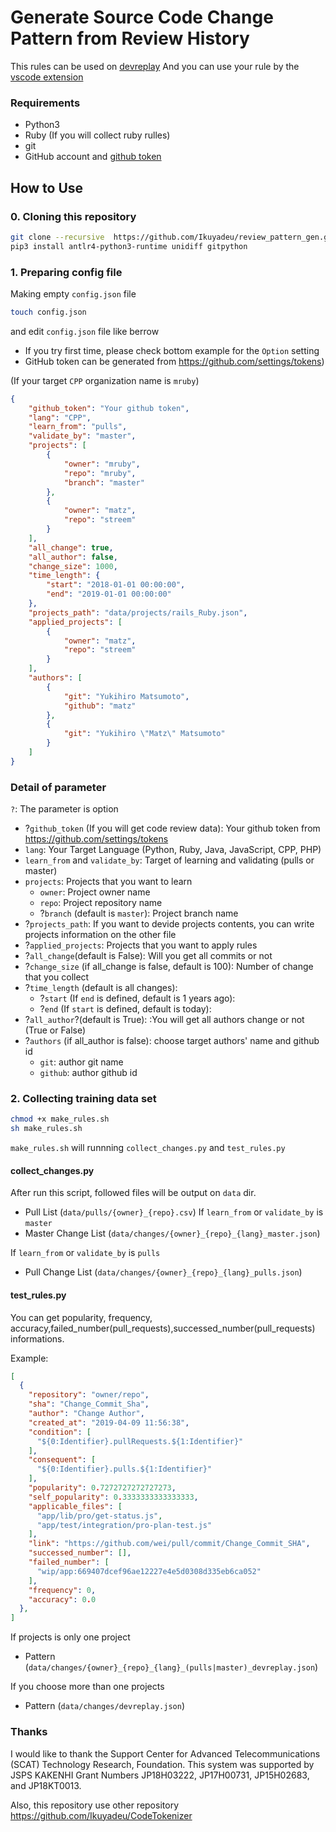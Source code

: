 # Generate Source Code Change Pattern from Review History

This rules can be used on [devreplay](https://www.npmjs.com/package/devreplay)
And you can use your rule by the [vscode extension](https://marketplace.visualstudio.com/items?itemName=Ikuyadeu.devreplay)

### Requirements

* Python3
* Ruby (If you will collect ruby rulles)
* git
* GitHub account and [github token](https://github.com/settings/tokens)

## How to Use

### 0. Cloning this repository

```sh
git clone --recursive  https://github.com/Ikuyadeu/review_pattern_gen.git
pip3 install antlr4-python3-runtime unidiff gitpython
```

### 1. Preparing config file

Making empty `config.json` file

```sh
touch config.json
```

and edit `config.json` file like berrow

* If you try first time, please check bottom example for the `Option` setting
* GitHub token can be generated from https://github.com/settings/tokens)

(If your target `CPP` organization name is `mruby`)
```json
{
    "github_token": "Your github token",
    "lang": "CPP",
    "learn_from": "pulls",
    "validate_by": "master",
    "projects": [
        {
            "owner": "mruby",
            "repo": "mruby",
            "branch": "master"
        },
        {
            "owner": "matz",
            "repo": "streem"
        }
    ],
    "all_change": true,
    "all_author": false,
    "change_size": 1000,
    "time_length": {
        "start": "2018-01-01 00:00:00",
        "end": "2019-01-01 00:00:00"
    },
    "projects_path": "data/projects/rails_Ruby.json",
    "applied_projects": [
        {
            "owner": "matz",
            "repo": "streem"
        }
    ],
    "authors": [
        {
            "git": "Yukihiro Matsumoto",
            "github": "matz"
        },
        {
            "git": "Yukihiro \"Matz\" Matsumoto"
        }
    ]
}
```


### Detail of parameter

`?`: The parameter is option

* ?`github_token` (If you will get code review data): Your github token from https://github.com/settings/tokens
* `lang`: Your Target Language (Python, Ruby, Java, JavaScript, CPP, PHP)
* `learn_from` and `validate_by`: Target of learning and validating (pulls or master)
* `projects`: Projects that you want to learn
    * `owner`: Project owner name
    * `repo`: Project repository name
    * ?`branch` (default is `master`): Project branch name
* ?`projects_path`: If you want to devide projects contents, you can write projects information on the other file
* ?`applied_projects`: Projects that you want to apply rules
* ?`all_change`(default is False): Will you get all commits or not
* ?`change_size` (if all_change is false, default is 100):  Number of change that you collect
* ?`time_length` (default is all changes):
    * ?`start` (If `end` is defined, default is 1 years ago):
    * ?`end` (If `start` is defined, default is today):
* ?`all_author`?(default is True): :You will get all authors change or not (True or False) 
* ?`authors` (if all_author is false): choose target authors' name and github id
    * `git`: author git name
    * `github`: author github id


### 2. Collecting training data set

```sh
chmod +x make_rules.sh
sh make_rules.sh
```

`make_rules.sh` will runnning `collect_changes.py` and `test_rules.py`

#### collect_changes.py

After run this script, followed files will be output on `data` dir.

* Pull List (`data/pulls/{owner}_{repo}.csv`)
If `learn_from` or `validate_by` is `master`
* Master Change List (`data/changes/{owner}_{repo}_{lang}_master.json`)

If `learn_from` or `validate_by` is `pulls`
* Pull Change List (`data/changes/{owner}_{repo}_{lang}_pulls.json`)


#### test_rules.py

You can get popularity, frequency, accuracy,failed_number(pull_requests),successed_number(pull_requests) informations.

Example:

```json
[  
  {
    "repository": "owner/repo",
    "sha": "Change_Commit_Sha",
    "author": "Change Author",
    "created_at": "2019-04-09 11:56:38",
    "condition": [
      "${0:Identifier}.pullRequests.${1:Identifier}"
    ],
    "consequent": [
      "${0:Identifier}.pulls.${1:Identifier}"
    ],
    "popularity": 0.7272727272727273,
    "self_popularity": 0.3333333333333333,
    "applicable_files": [
      "app/lib/pro/get-status.js",
      "app/test/integration/pro-plan-test.js"
    ],
    "link": "https://github.com/wei/pull/commit/Change_Commit_SHA",
    "successed_number": [],
    "failed_number": [
      "wip/app:669407dcef96ae12227e4e5d0308d335eb6ca052"
    ],
    "frequency": 0,
    "accuracy": 0.0
  },
]
```
If projects is only one project

* Pattern (`data/changes/{owner}_{repo}_{lang}_(pulls|master)_devreplay.json`)

If you choose more than one projects

* Pattern (`data/changes/devreplay.json`)

### Thanks

I would like to thank the Support Center for Advanced Telecommunications (SCAT) Technology Research, Foundation. This system was supported by JSPS KAKENHI Grant Numbers JP18H03222, JP17H00731, JP15H02683, and JP18KT0013.

Also, this repository use other repository
https://github.com/Ikuyadeu/CodeTokenizer
